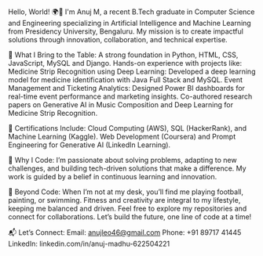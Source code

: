 Hello, World! 🌍👋
I'm Anuj M, a recent B.Tech graduate in Computer Science and Engineering specializing in Artificial Intelligence and Machine Learning from Presidency University, Bengaluru. My mission is to create impactful solutions through innovation, collaboration, and technical expertise.

🔧 What I Bring to the Table:
A strong foundation in Python, HTML, CSS, JavaScript, MySQL and Django.
Hands-on experience with projects like:
Medicine Strip Recognition using Deep Learning: Developed a deep learning model for medicine identification with Java Full Stack and MySQL.
Event Management and Ticketing Analytics: Designed Power BI dashboards for real-time event performance and marketing insights.
Co-authored research papers on Generative AI in Music Composition and Deep Learning for Medicine Strip Recognition.

🌟 Certifications Include:
Cloud Computing (AWS), SQL (HackerRank), and Machine Learning (Kaggle).
Web Development (Coursera) and Prompt Engineering for Generative AI (LinkedIn Learning).

🚀 Why I Code:
I’m passionate about solving problems, adapting to new challenges, and building tech-driven solutions that make a difference. My work is guided by a belief in continuous learning and innovation.

🎯 Beyond Code:
When I’m not at my desk, you’ll find me playing football, painting, or swimming. Fitness and creativity are integral to my lifestyle, keeping me balanced and driven.
Feel free to explore my repositories and connect for collaborations. Let’s build the future, one line of code at a time!

📬 Let’s Connect:
Email: anujleo46@gmail.com
Phone: +91 89717 41445
LinkedIn: linkedin.com/in/anuj-madhu-622504221
